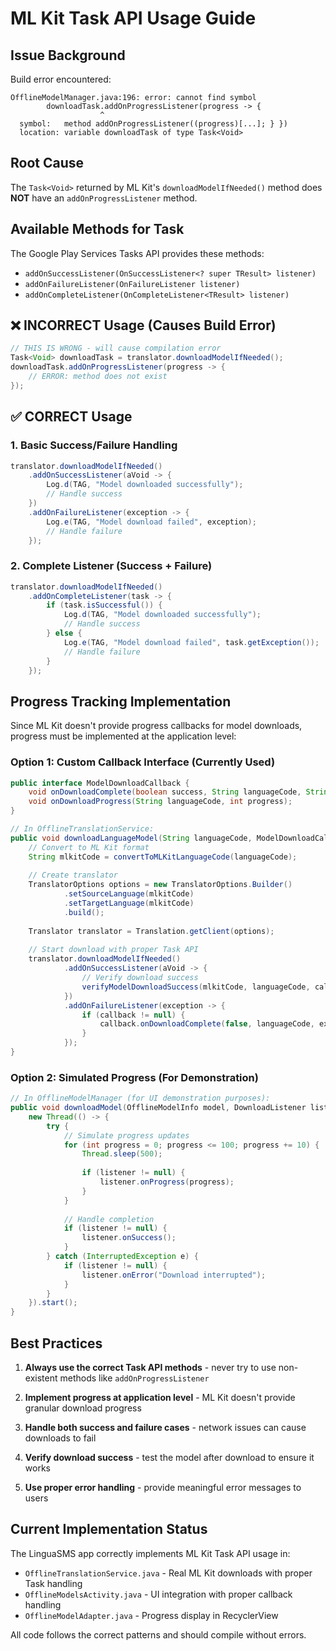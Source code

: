# ML Kit Task API Usage Guide

## Issue Background

Build error encountered:
```
OfflineModelManager.java:196: error: cannot find symbol
        downloadTask.addOnProgressListener(progress -> {
                    ^
  symbol:   method addOnProgressListener((progress)[...]; } })
  location: variable downloadTask of type Task<Void>
```

## Root Cause

The `Task<Void>` returned by ML Kit's `downloadModelIfNeeded()` method does **NOT** have an `addOnProgressListener` method.

## Available Methods for Task<T>

The Google Play Services Tasks API provides these methods:

- `addOnSuccessListener(OnSuccessListener<? super TResult> listener)`
- `addOnFailureListener(OnFailureListener listener)`
- `addOnCompleteListener(OnCompleteListener<TResult> listener)`

## ❌ INCORRECT Usage (Causes Build Error)

```java
// THIS IS WRONG - will cause compilation error
Task<Void> downloadTask = translator.downloadModelIfNeeded();
downloadTask.addOnProgressListener(progress -> {
    // ERROR: method does not exist
});
```

## ✅ CORRECT Usage 

### 1. Basic Success/Failure Handling

```java
translator.downloadModelIfNeeded()
    .addOnSuccessListener(aVoid -> {
        Log.d(TAG, "Model downloaded successfully");
        // Handle success
    })
    .addOnFailureListener(exception -> {
        Log.e(TAG, "Model download failed", exception);
        // Handle failure
    });
```

### 2. Complete Listener (Success + Failure)

```java
translator.downloadModelIfNeeded()
    .addOnCompleteListener(task -> {
        if (task.isSuccessful()) {
            Log.d(TAG, "Model downloaded successfully");
            // Handle success
        } else {
            Log.e(TAG, "Model download failed", task.getException());
            // Handle failure
        }
    });
```

## Progress Tracking Implementation

Since ML Kit doesn't provide progress callbacks for model downloads, progress must be implemented at the application level:

### Option 1: Custom Callback Interface (Currently Used)

```java
public interface ModelDownloadCallback {
    void onDownloadComplete(boolean success, String languageCode, String errorMessage);
    void onDownloadProgress(String languageCode, int progress);
}

// In OfflineTranslationService:
public void downloadLanguageModel(String languageCode, ModelDownloadCallback callback) {
    // Convert to ML Kit format
    String mlkitCode = convertToMLKitLanguageCode(languageCode);
    
    // Create translator
    TranslatorOptions options = new TranslatorOptions.Builder()
            .setSourceLanguage(mlkitCode)
            .setTargetLanguage(mlkitCode)
            .build();
    
    Translator translator = Translation.getClient(options);
    
    // Start download with proper Task API
    translator.downloadModelIfNeeded()
            .addOnSuccessListener(aVoid -> {
                // Verify download success
                verifyModelDownloadSuccess(mlkitCode, languageCode, callback);
            })
            .addOnFailureListener(exception -> {
                if (callback != null) {
                    callback.onDownloadComplete(false, languageCode, exception.getMessage());
                }
            });
}
```

### Option 2: Simulated Progress (For Demonstration)

```java
// In OfflineModelManager (for UI demonstration purposes):
public void downloadModel(OfflineModelInfo model, DownloadListener listener) {
    new Thread(() -> {
        try {
            // Simulate progress updates
            for (int progress = 0; progress <= 100; progress += 10) {
                Thread.sleep(500);
                
                if (listener != null) {
                    listener.onProgress(progress);
                }
            }
            
            // Handle completion
            if (listener != null) {
                listener.onSuccess();
            }
        } catch (InterruptedException e) {
            if (listener != null) {
                listener.onError("Download interrupted");
            }
        }
    }).start();
}
```

## Best Practices

1. **Always use the correct Task API methods** - never try to use non-existent methods like `addOnProgressListener`

2. **Implement progress at application level** - ML Kit doesn't provide granular download progress

3. **Handle both success and failure cases** - network issues can cause downloads to fail

4. **Verify download success** - test the model after download to ensure it works

5. **Use proper error handling** - provide meaningful error messages to users

## Current Implementation Status

The LinguaSMS app correctly implements ML Kit Task API usage in:

- `OfflineTranslationService.java` - Real ML Kit downloads with proper Task handling
- `OfflineModelsActivity.java` - UI integration with proper callback handling  
- `OfflineModelAdapter.java` - Progress display in RecyclerView

All code follows the correct patterns and should compile without errors.